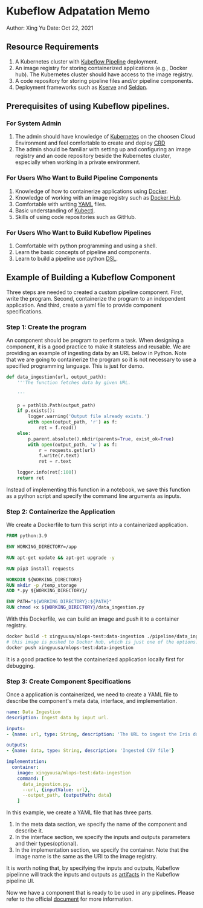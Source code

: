 # Kubeflow Adpatation Memo

Author: Xing Yu
Date: Oct 22, 2021

## Resource Requirements
1. A Kubernetes cluster with [Kubeflow Pipeline](https://www.kubeflow.org/docs/components/pipelines/overview/pipelines-overview/) deployment.  
2. An image registry for storing containerized applications (e.g., Docker hub). The Kubernetes cluster should have access to the image registry.
3. A code repository for storing pipeline files and/or pipeline components.
4. Deployment frameworks such as [Kserve](https://github.com/kubeflow/kfserving) and [Seldon](https://www.seldon.io).

## Prerequisites of using Kubeflow pipelines.

### For System Admin
1. The admin should have knowledge of [Kubernetes](https://kubernetes.io) on the choosen Cloud Environment and feel comfortable to create and deploy [CRD](https://kubernetes.io/docs/concepts/extend-kubernetes/api-extension/custom-resources/)
2. The admin should be familiar with setting up and configuring an image registry and an code repository beside the Kubernetes cluster, especially when working in a private environment.

### For Users Who Want to Build Pipeline Components
1. Knowledge of how to containerize applications using [Docker](https://docs.docker.com/get-started/).
2. Knowledge of working with an image registry such as [Docker Hub](https://hub.docker.com).
3. Comfortable with writing [YAML](https://en.wikipedia.org/wiki/YAML) files.
4. Basic understanding of [Kubectl](https://kubernetes.io/docs/tasks/tools/).
5. Skills of using code repositories such as GitHub.

### For Users Who Want to Build Kubeflow Pipelines
1. Comfortable with python programming and using a shell.
2. Learn the basic concepts of pipeline and components.
3. Learn to build a pipeline use python [DSL](https://www.kubeflow.org/docs/components/pipelines/sdk/sdk-overview/).

## Example of Building a Kubeflow Component
Three steps are needed to created a custom pipeline component. First, write the program. Second, containerize the program to an independent application. And third, create a yaml file to provide component specifications.

### Step 1: Create the program

An component should be program to perform a task. When designing a component, it is a good practice to make it stateless and reusable. We are providing an example of ingesting data by an URL below in Python. Note that we are going to containerize the program so it is not necessary to use a specified programming language. This is just for demo.

```python
def data_ingestion(url, output_path):
    '''The function fetches data by given URL.
    
    '''
    
    p = pathlib.Path(output_path)
    if p.exists():
        logger.warning('Output file already exists.')
        with open(output_path, 'r') as f:
            ret = f.read()
    else:
        p.parent.absolute().mkdir(parents=True, exist_ok=True)
        with open(output_path, 'w') as f:
            r = requests.get(url)
            f.write(r.text)
            ret = r.text

    logger.info(ret[:100])
    return ret
```

Instead of implementing this function in a notebook, we save this function as a python script and specify the command line arguments as inputs.

### Step 2: Containerize the Application

We create a Dockerfile to turn this script into a containerized application.

```Dockerfile
FROM python:3.9

ENV WORKING_DIRECTORY=/app

RUN apt-get update && apt-get upgrade -y

RUN pip3 install requests 

WORKDIR ${WORKING_DIRECTORY}
RUN mkdir -p /temp_storage
ADD *.py ${WORKING_DIRECTORY}/

ENV PATH="${WORKING_DIRECTORY}:${PATH}"
RUN chmod +x ${WORKING_DIRECTORY}/data_ingestion.py
```

With this Dockerfile, we can build an image and push it to a container registry.
```bash
docker build -t xingyuusa/mlops-test:data-ingestion ./pipeline/data_ingestion
# this image is pushed to Docker hub, which is just one of the options.
docker push xingyuusa/mlops-test:data-ingestion
```

It is a good practice to test the containerized application locally first for debugging.

### Step 3: Create Component Specifications

Once a application is containerized, we need to create a YAML file to describe the component's meta data, interface, and implementation.

```yaml
name: Data Ingestion
description: Ingest data by input url.

inputs:
- {name: url, type: String, description: 'The URL to ingest the Iris data from'}

outputs:
- {name: data, type: String, description: 'Ingested CSV file'}

implementation:
  container:
    image: xingyuusa/mlops-test:data-ingestion
    command: [
      data_ingestion.py,
      --url, {inputValue: url},
      --output_path, {outputPath: data}
    ]
```

In this example, we create a YAML file that has three parts.

1. In the meta data section, we specify the name of the component and describe it.
2. In the interface section, we specify the inputs and outputs parameters and their types(optional).
3. In the implementation section, we specify the container. Note that the image name is the same as the URI to the image registry.

It is worth noting that, by specifying the inputs and outputs, Kubeflow pipelinne will track the inputs and outputs as [artifacts](https://www.kubeflow.org/docs/components/pipelines/overview/concepts/output-artifact/) in the Kubeflow pipeline UI.

Now we have a component that is ready to be used in any pipelines. Please refer to the official [document](https://www.kubeflow.org/docs/components/pipelines/sdk/component-development/) for more information.
